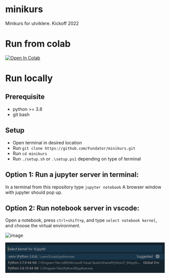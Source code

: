 # minikurs
Minikurs for utviklere. Kickoff 2022

# Run from colab
[![Open In Colab](https://colab.research.google.com/assets/colab-badge.svg)](https://colab.research.google.com/github/Fundator/minikurs/blob/main)

# Run locally

## Prerequisite
- python >= 3.8
- git bash

## Setup
- Open terminal in desired location
- Run `git clone https://github.com/Fundator/minikurs.git`
- Run `cd minikurs`
- Run `./setup.sh` or `.\setup.ps1` depending on type of terminal

## Option 1: Run a jupyter server in terminal:

In a terminal from this repository type `jupyter notebook`
A browser window with jupyter should pop up.

## Option 2: Run notebook server in vscode:

Open a notebook, press `ctrl+shift+p`, and type `select notebook kernel`, and choose the virtual environment.

![image](https://user-images.githubusercontent.com/10516526/164011174-70b7bd87-f054-49ae-84f1-8ebe2318616f.png)

![image](./resources/select_venv.png)